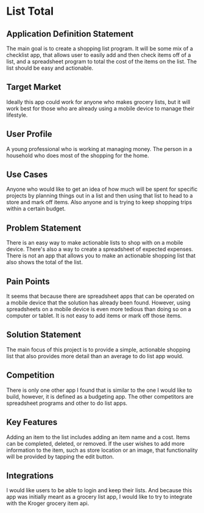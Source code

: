 # List Total

## Application Definition Statement

The main goal is to create a shopping list program. It will be some mix of a checklist app, that allows user to easily add and then check items off of a list, and a spreadsheet program to total the cost of the items on the list. The list should be easy and actionable. 

## Target Market

Ideally this app could work for anyone who makes grocery lists, but it will work best for those who are already using a mobile device to manage their lifestyle. 

## User Profile

A young professional who is working at managing money.
The person in a household who does most of the shopping for the home.

## Use Cases

Anyone who would like to get an idea of how much will be spent for specific projects by planning things out in a list and then using that list to head to a store and mark off items. Also anyone and is trying to keep shopping trips within a certain budget. 

## Problem Statement
There is an easy way to make actionable lists to shop with on a mobile device. There's also a way to create a spreadsheet of expected expenses. There is not an app that allows you to make an actionable shopping list that also shows the total of the list.

## Pain Points
It seems that because there are spreadsheet apps that can be operated on a mobile device that the solution has already been found. However, using spreadsheets on a mobile device is even more tedious than doing so on a computer or tablet. It is not easy to add items or mark off those items. 

## Solution Statement
The main focus of this project is to provide a simple, actionable shopping list that also provides more detail than an average to do list app would. 

## Competition
There is only one other app I found that is similar to the one I would like to build, however, it is defined as a budgeting app. The other competitors are spreadsheet programs and other to do list apps. 

## Key Features
Adding an item to the list includes adding an item name and a cost. Items can be completed, deleted, or removed. If the user wishes to add more information to the item, such as store location or an image, that functionality will be provided by tapping the edit button. 


## Integrations
I would like users to be able to login and keep their lists. And because this app was initially meant as a grocery list app, I would like to try to integrate with the Kroger grocery item api. 